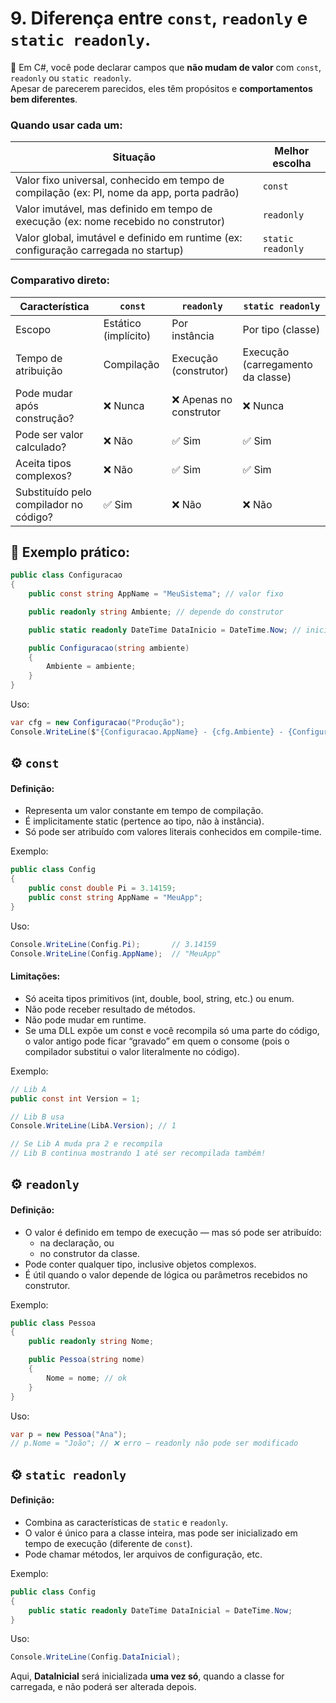 # 9. Diferença entre `const`, `readonly` e `static readonly`.

🔹 Em C#, você pode declarar campos que **não mudam de valor** com `const`, `readonly` ou `static readonly`.<br>
Apesar de parecerem parecidos, eles têm propósitos e **comportamentos bem diferentes**.

### Quando usar cada um:
| Situação                                                                                   | Melhor escolha    |
| ------------------------------------------------------------------------------------------ | ----------------- |
| Valor fixo universal, conhecido em tempo de compilação (ex: PI, nome da app, porta padrão) | `const`           |
| Valor imutável, mas definido em tempo de execução (ex: nome recebido no construtor)        | `readonly`        |
| Valor global, imutável e definido em runtime (ex: configuração carregada no startup)       | `static readonly` |

### Comparativo direto:
| Característica                         | `const`              | `readonly`             | `static readonly`                 |
| -------------------------------------- | -------------------- | ---------------------- | --------------------------------- |
| Escopo                                 | Estático (implícito) | Por instância          | Por tipo (classe)                 |
| Tempo de atribuição                    | Compilação           | Execução (construtor)  | Execução (carregamento da classe) |
| Pode mudar após construção?            | ❌ Nunca              | ❌ Apenas no construtor | ❌ Nunca                           |
| Pode ser valor calculado?              | ❌ Não                | ✅ Sim                  | ✅ Sim                             |
| Aceita tipos complexos?                | ❌ Não                | ✅ Sim                  | ✅ Sim                             |
| Substituído pelo compilador no código? | ✅ Sim                | ❌ Não                  | ❌ Não                             |

## 🧩 Exemplo prático:

```csharp
public class Configuracao
{
    public const string AppName = "MeuSistema"; // valor fixo

    public readonly string Ambiente; // depende do construtor

    public static readonly DateTime DataInicio = DateTime.Now; // inicializado em runtime

    public Configuracao(string ambiente)
    {
        Ambiente = ambiente;
    }
}
```
Uso:
```csharp
var cfg = new Configuracao("Produção");
Console.WriteLine($"{Configuracao.AppName} - {cfg.Ambiente} - {Configuracao.DataInicio}");
```

## ⚙️ `const`

#### Definição:
- Representa um valor constante em tempo de compilação.
- É implicitamente static (pertence ao tipo, não à instância).
- Só pode ser atribuído com valores literais conhecidos em compile-time.

Exemplo:
```csharp
public class Config
{
    public const double Pi = 3.14159;
    public const string AppName = "MeuApp";
}
```
Uso:
```csharp
Console.WriteLine(Config.Pi);       // 3.14159
Console.WriteLine(Config.AppName);  // "MeuApp"
```

#### Limitações:
- Só aceita tipos primitivos (int, double, bool, string, etc.) ou enum.
- Não pode receber resultado de métodos.
- Não pode mudar em runtime.
- Se uma DLL expõe um const e você recompila só uma parte do código, o valor antigo pode ficar “gravado” em quem o consome (pois o compilador substitui o valor literalmente no código).

Exemplo:
```csharp
// Lib A
public const int Version = 1;

// Lib B usa
Console.WriteLine(LibA.Version); // 1

// Se Lib A muda pra 2 e recompila
// Lib B continua mostrando 1 até ser recompilada também!
```

## ⚙️ `readonly`

#### Definição:

- O valor é definido em tempo de execução — mas só pode ser atribuído:
  - na declaração, ou
  - no construtor da classe.
- Pode conter qualquer tipo, inclusive objetos complexos.
- É útil quando o valor depende de lógica ou parâmetros recebidos no construtor.

Exemplo:
```csharp
public class Pessoa
{
    public readonly string Nome;

    public Pessoa(string nome)
    {
        Nome = nome; // ok
    }
}
```
Uso:
```csharp
var p = new Pessoa("Ana");
// p.Nome = "João"; // ❌ erro — readonly não pode ser modificado
```


## ⚙️ `static readonly`

#### Definição:
- Combina as características de `static` e `readonly`.
- O valor é único para a classe inteira, mas pode ser inicializado em tempo de execução (diferente de `const`).
- Pode chamar métodos, ler arquivos de configuração, etc.

Exemplo:
```csharp
public class Config
{
    public static readonly DateTime DataInicial = DateTime.Now;
}
```
Uso:
```csharp
Console.WriteLine(Config.DataInicial);
```
Aqui, **DataInicial** será inicializada **uma vez só**, quando a classe for carregada, e não poderá ser alterada depois.